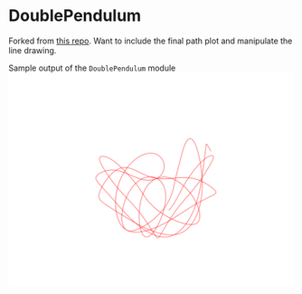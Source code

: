 # DoublePendulum


Forked from [this repo](https://github.com/OHUGITHO/DoublePendulum.git). Want to include the final path plot and manipulate the line drawing.


Sample output of the `DoublePendulum` module
![](output/doublePendulum.gif)